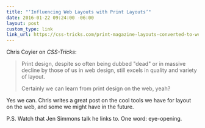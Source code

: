 ```yaml
---
title: "‘Influencing Web Layouts with Print Layouts’"
date: 2016-01-22 09:24:00 -06:00
layout: post
custom_type: link
link_url: https://css-tricks.com/print-magazine-layouts-converted-to-web-layouts/
---
```


Chris Coyier on *CSS-Tricks*:

> Print design, despite so often being dubbed "dead" or in massive decline by those of us in web design, still excels in quality and variety of layout.
> 
> Certainly we can learn from print design on the web, yeah?

Yes we can. Chris writes a great post on the cool tools we have for layout on the web, and some we might have in the future.

P.S. Watch that Jen Simmons talk he links to. One word: eye-opening.
